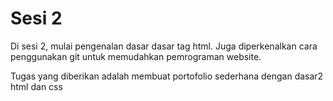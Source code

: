 # Sesi 2

Di sesi 2, mulai pengenalan dasar dasar tag html. Juga diperkenalkan cara penggunakan git untuk memudahkan pemrograman website.

Tugas yang diberikan adalah membuat portofolio sederhana dengan dasar2 html dan css